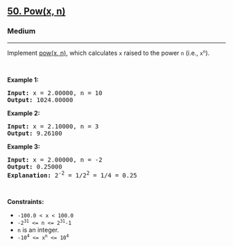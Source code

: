 <h2><a href="https://leetcode.com/problems/powx-n/">50. Pow(x, n)</a></h2><h3>Medium</h3><hr><div style="user-select: auto;"><p style="user-select: auto;">Implement <a href="http://www.cplusplus.com/reference/valarray/pow/" target="_blank" style="user-select: auto;">pow(x, n)</a>, which calculates <code style="user-select: auto;">x</code> raised to the power <code style="user-select: auto;">n</code> (i.e., <code style="user-select: auto;">x<sup style="user-select: auto;">n</sup></code>).</p>

<p style="user-select: auto;">&nbsp;</p>
<p style="user-select: auto;"><strong style="user-select: auto;">Example 1:</strong></p>

<pre style="user-select: auto;"><strong style="user-select: auto;">Input:</strong> x = 2.00000, n = 10
<strong style="user-select: auto;">Output:</strong> 1024.00000
</pre>

<p style="user-select: auto;"><strong style="user-select: auto;">Example 2:</strong></p>

<pre style="user-select: auto;"><strong style="user-select: auto;">Input:</strong> x = 2.10000, n = 3
<strong style="user-select: auto;">Output:</strong> 9.26100
</pre>

<p style="user-select: auto;"><strong style="user-select: auto;">Example 3:</strong></p>

<pre style="user-select: auto;"><strong style="user-select: auto;">Input:</strong> x = 2.00000, n = -2
<strong style="user-select: auto;">Output:</strong> 0.25000
<strong style="user-select: auto;">Explanation:</strong> 2<sup style="user-select: auto;">-2</sup> = 1/2<sup style="user-select: auto;">2</sup> = 1/4 = 0.25
</pre>

<p style="user-select: auto;">&nbsp;</p>
<p style="user-select: auto;"><strong style="user-select: auto;">Constraints:</strong></p>

<ul style="user-select: auto;">
	<li style="user-select: auto;"><code style="user-select: auto;">-100.0 &lt; x &lt; 100.0</code></li>
	<li style="user-select: auto;"><code style="user-select: auto;">-2<sup style="user-select: auto;">31</sup> &lt;= n &lt;= 2<sup style="user-select: auto;">31</sup>-1</code></li>
	<li style="user-select: auto;"><code style="user-select: auto;">n</code> is an integer.</li>
	<li style="user-select: auto;"><code style="user-select: auto;">-10<sup style="user-select: auto;">4</sup> &lt;= x<sup style="user-select: auto;">n</sup> &lt;= 10<sup style="user-select: auto;">4</sup></code></li>
</ul>
</div>